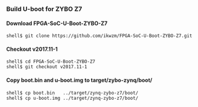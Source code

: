 ### Build U-boot for ZYBO Z7

#### Download FPGA-SoC-U-Boot-ZYBO-Z7

```console
shell$ git clone https://github.com/ikwzm/FPGA-SoC-U-Boot-ZYBO-Z7.git
```

#### Checkout v2017.11-1

```console
shell$ cd FPGA-SoC-U-Boot-ZYBO-Z7
shell$ git checkout v2017.11-1
```

#### Copy boot.bin and u-boot.img to target/zybo-zynq/boot/

```console
shell$ cp boot.bin   ../target/zynq-zybo-z7/boot/
shell$ cp u-boot.img ../target/zynq-zybo-z7/boot/
```

